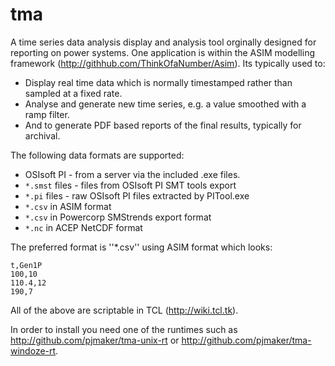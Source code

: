 # tma

A time series data analysis display and analysis tool orginally
designed for reporting on power systems. One application is 
within the ASIM modelling framework (http://githhub.com/ThinkOfaNumber/Asim).
Its typically used to:

* Display real time data which is normally timestamped rather than 
sampled at a fixed rate.
* Analyse and generate new time series, e.g. a value smoothed with
a ramp filter.
* And to generate PDF based reports of the final results, typically
for archival.

The following data formats are supported:

* OSIsoft PI - from a server via the included .exe files.
* ``*.smst`` files - files from OSIsoft PI SMT tools export
* ``*.pi`` files - raw OSIsoft PI files extracted by PITool.exe
* ``*.csv`` in ASIM format  
* ``*.csv`` in Powercorp SMStrends export format
* ``*.nc`` in ACEP NetCDF format

The preferred format is ''*.csv'' using ASIM format which 
looks:

````
t,Gen1P
100,10
110.4,12
190,7
````

All of the above are scriptable in TCL (http://wiki.tcl.tk).

In order to install you need one of the runtimes such as
<http://github.com/pjmaker/tma-unix-rt> or
<http://github.com/pjmaker/tma-windoze-rt>. 


